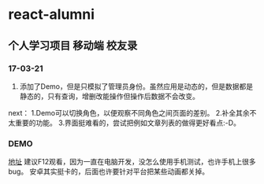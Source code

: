 # react-alumni
## 个人学习项目 移动端 校友录

### 17-03-21
1. 添加了Demo，但是只模拟了管理员身份。虽然应用是动态的，但是数据都是静态的，只有查询，增删改能操作但操作后数据不会改变。

next：
1.Demo可以切换角色，以便观察不同角色之间页面的差别。
2.补全其余不太重要的功能。
3.界面挺难看的，尝试把例如文章列表的做得更好看点:-D。

### DEMO
[地址](https://czy0729.github.io/react-alumni/build/)
建议F12观看，因为一直在电脑开发，没怎么使用手机测试，也许手机上很多bug。
安卓其实挺卡的，后面也许要针对平台把某些动画都关掉。
